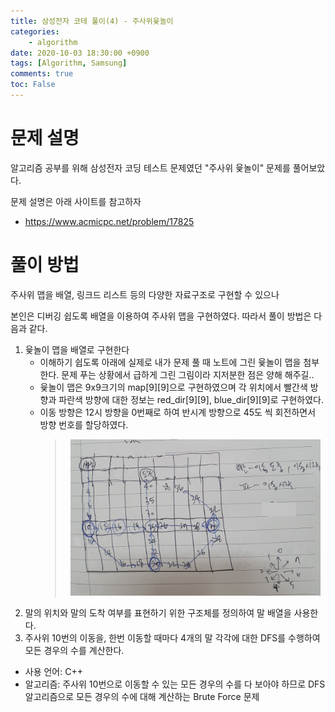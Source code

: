 ```yaml
---
title: 삼성전자 코테 풀이(4) - 주사위윷놀이
categories:
    - algorithm
date: 2020-10-03 18:30:00 +0900
tags: [Algorithm, Samsung]        
comments: true
toc: False
---
```


문제 설명
==================================================================================================
알고리즘 공부를 위해 삼성전자 코딩 테스트 문제였던 "주사위 윷놀이" 문제를 풀어보았다. 

문제 설명은 아래 사이트를 참고하자

- <https://www.acmicpc.net/problem/17825>
 
풀이 방법
=======================================================================================================
주사위 맵을 배열, 링크드 리스트 등의 다양한 자료구조로 구현할 수 있으나

본인은 디버깅 쉽도록 배열을 이용하여 주사위 맵을 구현하였다. 따라서 풀이 방법은 다음과 같다. 

1. 윷놀이 맵을 배열로 구현한다
    -  이해하기 쉽도록 아래에 실제로 내가 문제 풀 때 노트에 그린 윷놀이 맵을 첨부한다. 문제 푸는 상황에서 급하게 그린 그림이라 지저분한 점은 양해 해주길..
    -  윷놀이 맵은 9x9크기의 map[9][9]으로 구현하였으며 각 위치에서 빨간색 방향과 파란색 방향에 대한 정보는 red_dir[9][9], blue_dir[9][9]로 구현하였다. 
    - 이동 방향은 12시 방향을 0번째로 하여 반시계 방향으로 45도 씩 회전하면서 방향 번호를 할당하였다.
        >   <center><img src="/assets/images/ss_note-(4).jpg" width="400" height="250"></center> 
2. 말의 위치와 말의 도착 여부를 표현하기 위한 구조체를 정의하여 말 배열을 사용한다.
3. 주사위 10번의 이동을, 한번 이동할 때마다 4개의 말 각각에 대한 DFS를 수행하여 모든 경우의 수를 계산한다.
 
- 사용 언어: C++
- 알고리즘: 주사위 10번으로 이동할 수 있는 모든 경우의 수를 다 보아야 하므로 
DFS 알고리즘으로 모든 경우의 수에 대해 계산하는 Brute Force 문제
<script src="https://gist.github.com/HyunjiEllenPak/c570f2ab761a406573f2d86cf28740ae.js"></script>